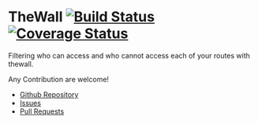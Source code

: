 # TheWall [![Build Status](https://travis-ci.com/afontainec/thewall.svg?branch=master)](https://travis-ci.com/afontainec/chinchay) [![Coverage Status](https://coveralls.io/repos/github/afontainec/thewall/badge.svg?branch=master)](https://coveralls.io/github/afontainec/thewall?branch=master)

Filtering who can access and who cannot access each of your routes with thewall.



Any Contribution are welcome!

* [Github Repository](https://github.com/afontainec/thewall)
* [Issues](https://github.com/afontainec/thewall/issues)
* [Pull Requests](https://github.com/afontainec/thewall/pulls)
